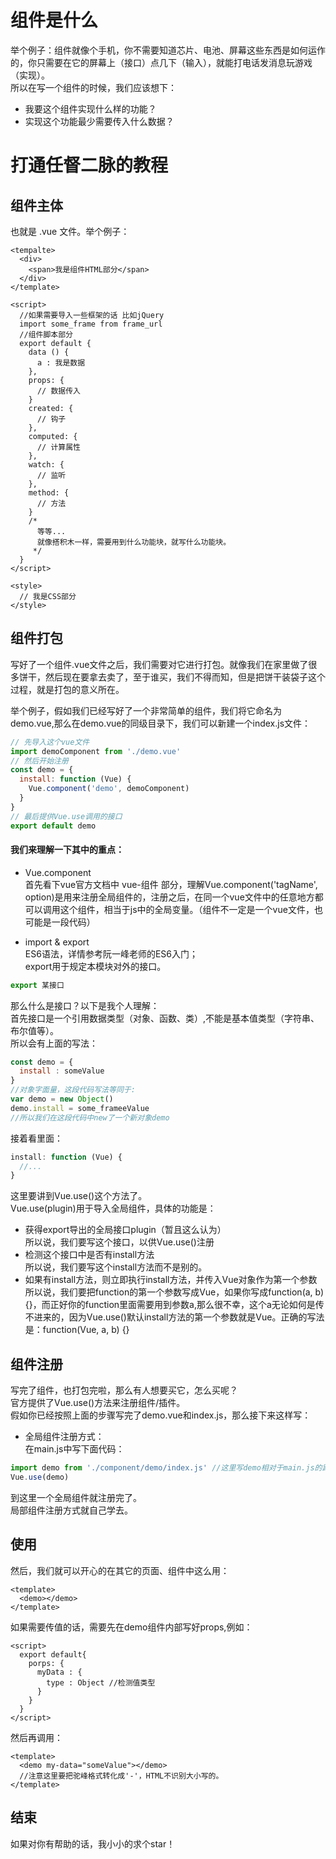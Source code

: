 # 组件是什么
举个例子：组件就像个手机，你不需要知道芯片、电池、屏幕这些东西是如何运作的，你只需要在它的屏幕上（接口）点几下（输入），就能打电话发消息玩游戏（实现）。<br />
所以在写一个组件的时候，我们应该想下：<br />
- 我要这个组件实现什么样的功能？<br />
- 实现这个功能最少需要传入什么数据？<br />

# 打通任督二脉的教程

## 组件主体
也就是 .vue 文件。举个例子：<br />
```vue
<tempalte>
  <div>
    <span>我是组件HTML部分</span>
  </div>
</template>

<script>
  //如果需要导入一些框架的话 比如jQuery
  import some_frame from frame_url
  //组件脚本部分
  export default {
    data () {
      a : 我是数据
    },
    props: {
      // 数据传入
    }
    created: {
      // 钩子
    },
    computed: {
      // 计算属性
    },
    watch: {
      // 监听
    },
    method: {
      // 方法
    }
    /*
      等等...
      就像搭积木一样，需要用到什么功能块，就写什么功能块。
     */
  }
</script>

<style>
  // 我是CSS部分
</style>
```
## 组件打包
写好了一个组件.vue文件之后，我们需要对它进行打包。就像我们在家里做了很多饼干，然后现在要拿去卖了，至于谁买，我们不得而知，但是把饼干装袋子这个过程，就是打包的意义所在。<br />

举个例子，假如我们已经写好了一个非常简单的组件，我们将它命名为 demo.vue,那么在demo.vue的同级目录下，我们可以新建一个index.js文件：

```js
// 先导入这个vue文件
import demoComponent from './demo.vue'
// 然后开始注册
const demo = {
  install: function (Vue) {
    Vue.component('demo', demoComponent)
  }
}
// 最后提供Vue.use调用的接口
export default demo
```
#### 我们来理解一下其中的重点：

- Vue.component <br />
首先看下vue官方文档中 vue-组件 部分，理解Vue.component('tagName', option)是用来注册全局组件的，注册之后，在同一个vue文件中的任意地方都可以调用这个组件，相当于js中的全局变量。（组件不一定是一个vue文件，也可能是一段代码）<br />

- import & export <br />
ES6语法，详情参考阮一峰老师的ES6入门；<br />
export用于规定本模块对外的接口。<br />
```js
export 某接口
```
那么什么是接口？以下是我个人理解： <br />
首先接口是一个引用数据类型（对象、函数、类）,不能是基本值类型（字符串、布尔值等）。<br />
所以会有上面的写法：<br />
```js
const demo = {
  install : someValue
}
//对象字面量，这段代码写法等同于:
var demo = new Object()
demo.install = some_frameeValue
//所以我们在这段代码中new了一个新对象demo
```
接着看里面：<br />
```js
install: function (Vue) {
  //...
}
```
这里要讲到Vue.use()这个方法了。<br />
Vue.use(plugin)用于导入全局组件，具体的功能是：<br />
- 获得export导出的全局接口plugin（暂且这么认为）<br />
所以说，我们要写这个接口，以供Vue.use()注册<br />
- 检测这个接口中是否有install方法<br />
所以说，我们要写这个install方法而不是别的。<br />
- 如果有install方法，则立即执行install方法，并传入Vue对象作为第一个参数<br />
所以说，我们要把function的第一个参数写成Vue，如果你写成function(a, b) {}，而正好你的function里面需要用到参数a,那么很不幸，这个a无论如何是传不进来的，因为Vue.use()默认install方法的第一个参数就是Vue。正确的写法是：function(Vue, a, b) {}<br />

## 组件注册
写完了组件，也打包完啦，那么有人想要买它，怎么买呢？<br />
官方提供了Vue.use()方法来注册组件/插件。<br />
假如你已经按照上面的步骤写完了demo.vue和index.js，那么接下来这样写：<br />
- 全局组件注册方式：<br />
在main.js中写下面代码：
```js
import demo from './component/demo/index.js' //这里写demo相对于main.js的路径
Vue.use(demo)
```
到这里一个全局组件就注册完了。<br />
局部组件注册方式就自己学去。<br />

## 使用
然后，我们就可以开心的在其它的页面、组件中这么用：<br />
```vue
<template>
  <demo></demo>
</template>
```
如果需要传值的话，需要先在demo组件内部写好props,例如：
```vue
<script>
  export default{
    porps: {
      myData : {
        type : Object //检测值类型
      }
    }
  }
</script>
```
然后再调用：
```vue
<template>
  <demo my-data="someValue"></demo>
  //注意这里要把驼峰格式转化成'-'，HTML不识别大小写的。
</template>
```
## 结束
如果对你有帮助的话，我小小的求个star！










